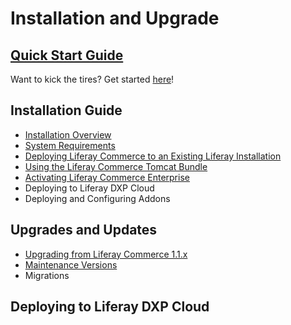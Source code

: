# Installation and Upgrade

## [Quick Start Guide](./quick-start-guide/quick-start-guide.md)

Want to kick the tires? Get started [here](./quick-start-guide/quick-start-guide.md)!

## Installation Guide

* [Installation Overview](./installation-guide/installation-overview.md)
* [System Requirements](https://web.liferay.com/documents/14/21598941/Liferay+Commerce+2.0+Compatibility+Matrix/0ed97477-f5a7-40a6-b5ab-f00d5e01b75f)
* [Deploying Liferay Commerce to an Existing Liferay Installation](./installation-guide/deploying-liferay-commerce-to-an-existing-liferay-installation.md)
* [Using the Liferay Commerce Tomcat Bundle](./installation-guide/using-the-liferay-commerce-tomcat-bundle.md)
* [Activating Liferay Commerce Enterprise](./installation-guide/activating-liferay-commerce-enterprise.md)
* Deploying to Liferay DXP Cloud
* Deploying and Configuring Addons

## Upgrades and Updates

* [Upgrading from Liferay Commerce 1.1.x](./upgrades-and-updates/upgrading-from-liferay-commerce-1.1.x.md)
* [Maintenance Versions](./upgrades-and-updates/maintenance-versions.md)
* Migrations

## Deploying to Liferay DXP Cloud
